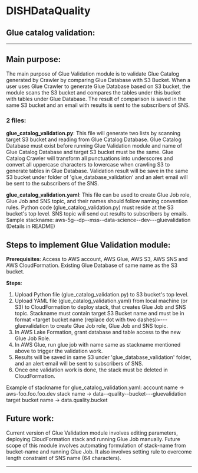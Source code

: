 # DISHDataQuality


## Glue catalog validation: 
___
## Main purpose:
The main purpose of Glue Validation module is to validate Glue Catalog generated by Crawler by comparing Glue Database with S3 Bucket. When a user uses Glue Crawler to generate Glue Database based on S3 bucket, the module scans the S3 bucket and compares the tables under this bucket with tables under Glue Database. The result of comparison is saved in the same S3 bucket and an email with results is sent to the subscribers of SNS.


### 2 files:
**glue_catalog_validation.py**:
This file will generate two lists by scanning target S3 bucket and reading from Glue Catalog Database. Glue Catalog Database must exist before running Glue Validation module and name of Glue Catalog Database and target S3 bucket must be the same.
Glue Catalog Crawler will transform all punctuations into underscores and convert all uppercase characters to lowercase when crawling S3 to generate tables in Glue Database.
Validation result will be save in the same S3 bucket under folder of 'glue_database_validation' and an alert email will be sent to the subscribers of the SNS.

**glue_catalog_validation.yaml**:
This file can be used to create Glue Job role, Glue Job and SNS topic, and their names should follow naming convention rules.
Python code (glue_catalog_validation.py) must reside at the S3 bucket's top level.
SNS topic will send out results to subscribers by emails.
Sample stackname: aws-5g--dp--mss--data-science--dev---gluevalidation (Details in README)

## Steps to implement Glue Validation module:
**Prerequisites**:
Access to AWS account, AWS Glue, AWS S3, AWS SNS and AWS CloudFormation. Existing Glue Database of same name as the S3 bucket.

**Steps**:
1. Upload Python file (glue_catalog_validation.py) to S3 bucket's top level.
2. Upload YAML file (glue_catalog_validation.yaml) from local machine (or S3) to CloudFormation to deploy stack, that creates Glue Job and SNS topic. Stackname must contain target S3 Bucket name and must be in format <target bucket name (replace dot with two dashes)>---gluevalidation to create Glue Job role, Glue Job and SNS topic.
3. In AWS Lake Formation, grant database and table access to the new Glue Job Role.
4. In AWS Glue, run glue job with name same as stackname mentioned above to trigger the validation work.
5. Results will be saved in same S3 under 'glue_database_validation' folder, and an alert email will be sent to subscribers of SNS.
6. Once one validation work is done, the stack must be deleted in CloudFormation.

Example of stackname for glue_catalog_validation.yaml:
account name -> aws-foo.foo.foo.dev
stack name -> data--quality--bucket---gluevalidation
target bucket name -> data.quality.bucket

## Future work:
Current version of Glue Validation module involves editing parameters, deploying CloudFormation stack and running Glue Job manually. Future scope of this module involves automating formulation of stack-name from bucket-name and running Glue Job. It also involves setting rule to overcome length constraint of SNS name (64 characters).
___
